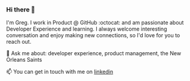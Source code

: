 ### Hi there 👋

I'm Greg. I work in Product @ GitHub :octocat: and am passionate about Developer Experience and learning. I always welcome interesting conversation and enjoy making new connections, so I'd love for you to reach out.  

💬 Ask me about: developer experience, product management, the New Orleans Saints

📫 You can get in touch with me on [linkedin](http://linkedin.com/in/gregmondello) 
